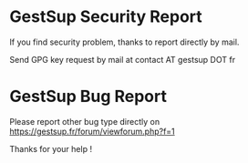 # GestSup Security Report

If you find security problem, thanks to report directly by mail. 

Send GPG key request by mail at contact AT gestsup DOT fr

# GestSup Bug Report

Please report other bug type directly on https://gestsup.fr/forum/viewforum.php?f=1

Thanks for your help !
